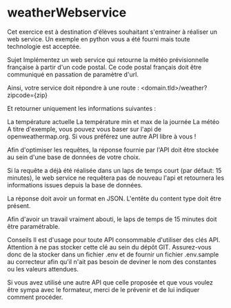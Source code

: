# weatherWebservice
Cet exercice est à destination d'élèves souhaitant s'entrainer à réaliser un web service. Un exemple en python vous a été fourni mais toute technologie est acceptée.

Sujet
Implémentez un web service qui retourne la météo prévisionnelle française à partir d'un code postal. Ce code postal français doit être communiqué en passation de paramètre d'url.

Ainsi, votre service doit répondre à une route : <domain.tld>/weather?zipcode={zip}

Et retourner uniquement les informations suivantes :

La température actuelle
La température min et max de la journée
La météo
A titre d'exemple, vous pouvez vous baser sur l'api de openweathermap.org. Si vous préférez une autre API libre à vous !

Afin d'optimiser les requêtes, la réponse fournie par l'API doit être stockée au sein d'une base de données de votre choix.

Si la requête a déjà été réalisée dans un laps de temps court (par défaut: 15 minutes), le web service ne requêtera pas de nouveau l'api et retournera les informations issues depuis la base de données.

La réponse doit avoir un format en JSON. L'entête du content type doit être présent.

Afin d'avoir un travail vraiment abouti, le laps de temps de 15 minutes doit être paramétrable.

Conseils
Il est d'usage pour toute API consommable d'utiliser des clés API. Attention à ne pas stocker cette clé au sein du dépôt GIT. Assurez-vous donc de la stocker dans un fichier .env et de fournir un fichier .env.sample au correcteur afin qu'il n'ait pas besoin de deviner le nom des constantes ou les valeurs attendues.

Si vous avez utilisé une autre API que celle proposée et que vous voulez être sympa avec le formateur, merci de le prévenir et de lui indiquer comment procéder.